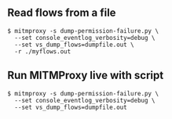 ## Read flows from a file
```shell
$ mitmproxy -s dump-permission-failure.py \
  --set console_eventlog_verbosity=debug \
  --set vs_dump_flows=dumpfile.out \
  -r ./myflows.out
```

## Run MITMProxy live with script
```shell
$ mitmproxy -s dump-permission-failure.py \
  --set console_eventlog_verbosity=debug \
  --set vs_dump_flows=dumpfile.out
```